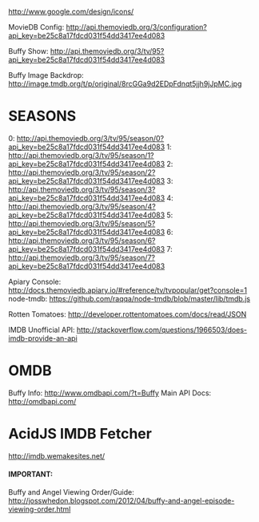 http://www.google.com/design/icons/

MovieDB Config: http://api.themoviedb.org/3/configuration?api_key=be25c8a17fdcd031f54dd3417ee4d083

Buffy Show: http://api.themoviedb.org/3/tv/95?api_key=be25c8a17fdcd031f54dd3417ee4d083

Buffy Image Backdrop: http://image.tmdb.org/t/p/original/8rcGGa9d2EDpFdnqt5jjh9jJpMC.jpg

# SEASONS
0: http://api.themoviedb.org/3/tv/95/season/0?api_key=be25c8a17fdcd031f54dd3417ee4d083
1: http://api.themoviedb.org/3/tv/95/season/1?api_key=be25c8a17fdcd031f54dd3417ee4d083
2: http://api.themoviedb.org/3/tv/95/season/2?api_key=be25c8a17fdcd031f54dd3417ee4d083
3: http://api.themoviedb.org/3/tv/95/season/3?api_key=be25c8a17fdcd031f54dd3417ee4d083
4: http://api.themoviedb.org/3/tv/95/season/4?api_key=be25c8a17fdcd031f54dd3417ee4d083
5: http://api.themoviedb.org/3/tv/95/season/5?api_key=be25c8a17fdcd031f54dd3417ee4d083
6: http://api.themoviedb.org/3/tv/95/season/6?api_key=be25c8a17fdcd031f54dd3417ee4d083
7: http://api.themoviedb.org/3/tv/95/season/7?api_key=be25c8a17fdcd031f54dd3417ee4d083

Apiary Console: http://docs.themoviedb.apiary.io/#reference/tv/tvpopular/get?console=1
node-tmdb: https://github.com/raqqa/node-tmdb/blob/master/lib/tmdb.js


Rotten Tomatoes: http://developer.rottentomatoes.com/docs/read/JSON

IMDB Unofficial API: http://stackoverflow.com/questions/1966503/does-imdb-provide-an-api

# OMDB
Buffy Info: http://www.omdbapi.com/?t=Buffy
Main API Docs: http://omdbapi.com/

# AcidJS IMDB Fetcher
http://imdb.wemakesites.net/


#### IMPORTANT:

Buffy and Angel Viewing Order/Guide: http://josswhedon.blogspot.com/2012/04/buffy-and-angel-episode-viewing-order.html
